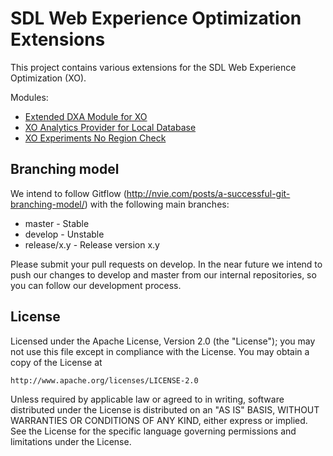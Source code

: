 SDL Web Experience Optimization Extensions
============================================

This project contains various extensions for the SDL Web Experience Optimization (XO).

Modules:
* [Extended DXA Module for XO](./dxa-module-experienceoptimization/README.md) 
* [XO Analytics Provider for Local Database](./xo-analytics-provider-localdb/README.md)
* [XO Experiments No Region Check](./xo-experiments-no-region-check/README.md)

Branching model
----------------

We intend to follow Gitflow (http://nvie.com/posts/a-successful-git-branching-model/) with the following main branches:

 - master - Stable 
 - develop - Unstable
 - release/x.y - Release version x.y

Please submit your pull requests on develop. In the near future we intend to push our changes to develop and master from our internal repositories, so you can follow our development process.


License
---------

Licensed under the Apache License, Version 2.0 (the "License");
you may not use this file except in compliance with the License.
You may obtain a copy of the License at

	http://www.apache.org/licenses/LICENSE-2.0

Unless required by applicable law or agreed to in writing, software distributed under the License is distributed on an "AS IS" BASIS, WITHOUT WARRANTIES OR CONDITIONS OF ANY KIND, either express or implied.
See the License for the specific language governing permissions and limitations under the License.

